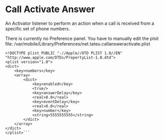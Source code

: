 # Call Activate Answer
An Activator listener to perform an action when a call is received from a specific set of phone numbers.

There is currently no Preference panel. You have to manually edit the plsit file: /var/mobile/Library/Preferences/net.tateu.callansweractivate.plist

```<?xml version="1.0" encoding="UTF-8"?>
<!DOCTYPE plist PUBLIC "-//Apple//DTD PLIST 1.0//EN" "http://www.apple.com/DTDs/PropertyList-1.0.dtd">
<plist version="1.0">
<dict>
	<key>numbers</key>
	<array>
		<dict>
			<key>enabled</key>
			<true/>
			<key>answerDelay</key>
			<real>0.0</real>
			<key>eventDelay</key>
			<real>0.0</real>
			<key>number</key>
			<string>5555555555</string>
		</dict>
	</array>
</dict>
</plist>```
